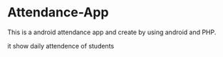 # Attendance-App
This is a android attendance app and create by using android and PHP.

it show daily attendence of students
